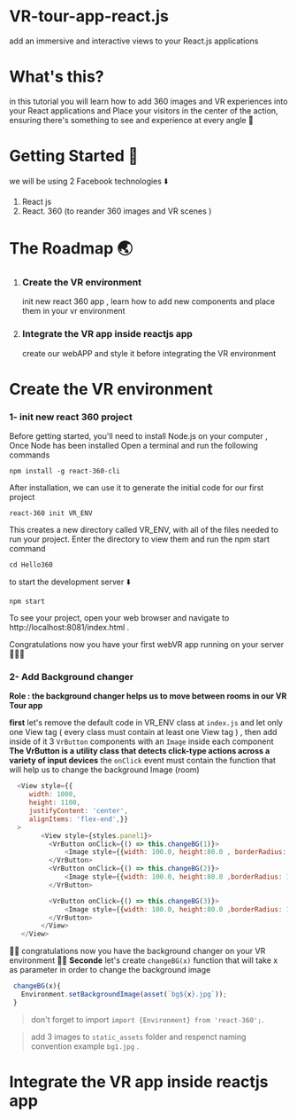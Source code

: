 # VR-tour-app-react.js
add an immersive and interactive views to your React.js applications
# What's this?
in this tutorial you will learn how to add 360 images and VR experiences into your React applications and Place your visitors in the center of the action, ensuring there's something to see and experience at every angle 📐
# Getting Started 💪
we will be using 2 Facebook technologies  ⬇️
 1. React js 
 2. React. 360 (to reander 360 images and VR scenes )
# The Roadmap 🌏
 1. ### Create the VR environment 
    init new react 360 app , learn how to add new components and place them in your vr environment 
 2. ### Integrate the VR app inside reactjs app 
    create our webAPP and style it before integrating the VR environment 
# Create the VR environment   
  ### 1- init new react 360 project
  Before getting started, you'll need to install Node.js on your computer , Once Node has been installed Open a terminal and run the following commands 

    npm install -g react-360-cli
   

After installation, we can use it to generate the initial code for our first project

    react-360 init VR_ENV
    
This creates a new directory called VR_ENV, with all of the files needed to run your project. Enter the directory to view them and run the npm start command 
    
    cd Hello360
to start the development server ⬇️
    
    npm start
To see your project, open your web browser and navigate to http://localhost:8081/index.html .
  
  Congratulations now you have your first webVR app running on your server 💪🥁🥁
### 2- Add Background changer 
**Role : the background changer helps us to move between rooms in our VR Tour app**

**first** let's remove the default code in VR_ENV class at `index.js` and let only one View tag ( every class must contain at least one View tag ) , then add inside of it 3 `VrButton` components with an `Image` inside each component **The VrButton is a utility class that detects click-type actions across a variety of input devices** the `onClick` event must contain the function that will help us to change the background Image (room)
```javascript
  <View style={{
     width: 1000,
     height: 1100,
     justifyContent: 'center',
     alignItems: 'flex-end',}}
  >
        <View style={styles.panel1}>
          <VrButton onClick={() => this.changeBG(1)}>                
              <Image style={{width: 100.0, height:80.0 , borderRadius: 10, }} source={{uri: './static_assets/bg1.jpg'   }} />
          </VrButton>
          <VrButton onClick={() => this.changeBG(2)}>                
              <Image style={{width: 100.0, height:80.0 ,borderRadius: 10, }} source={{uri: './static_assets/bg2.jpg'   }} />
          </VrButton>

          <VrButton onClick={() => this.changeBG(3)}>  
              <Image style={{width: 100.0, height:80.0 ,borderRadius: 10, }} source={{uri: './static_assets/bg3.jpg'   }} />
          </VrButton>
        </View>
   </View>
```
🥁🥁 congratulations now you have the background changer on your VR environment 🥁🥁
**Seconde** let's create `changeBG(x)` function that will take x  as parameter in order to change the background image 
 ```javascript
  changeBG(x){
    Environment.setBackgroundImage(asset(`bg${x}.jpg`));
  }
```
> don't forget to import `import {Environment} from 'react-360';`.

> add 3 images to `static_assets` folder and respenct naming convention example `bg1.jpg` .
     
# Integrate the VR app inside reactjs app
